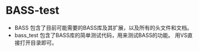# BASS-test
- BASS
  包含了目前可能需要的BASS库及其扩展，以及所有的头文件和文档。
- bass_test
  包含了BASS库的简单测试代码，用来测试BASS的功能。
  用VS直接打开目录即可。
